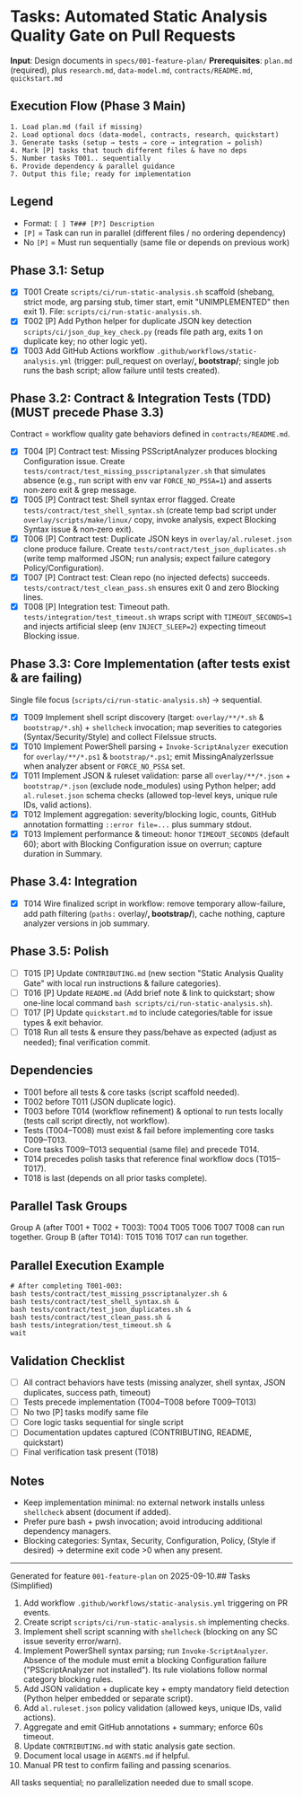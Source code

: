 # Tasks: Automated Static Analysis Quality Gate on Pull Requests

**Input**: Design documents in `specs/001-feature-plan/`
**Prerequisites**: `plan.md` (required), plus `research.md`, `data-model.md`, `contracts/README.md`, `quickstart.md`

## Execution Flow (Phase 3 Main)
```
1. Load plan.md (fail if missing)
2. Load optional docs (data-model, contracts, research, quickstart)
3. Generate tasks (setup → tests → core → integration → polish)
4. Mark [P] tasks that touch different files & have no deps
5. Number tasks T001.. sequentially
6. Provide dependency & parallel guidance
7. Output this file; ready for implementation
```

## Legend
- Format: `[ ] T### [P?] Description`
- `[P]` = Task can run in parallel (different files / no ordering dependency)
- No `[P]` = Must run sequentially (same file or depends on previous work)

## Phase 3.1: Setup
- [x] T001 Create `scripts/ci/run-static-analysis.sh` scaffold (shebang, strict mode, arg parsing stub, timer start, emit "UNIMPLEMENTED" then exit 1). File: `scripts/ci/run-static-analysis.sh`.
- [x] T002 [P] Add Python helper for duplicate JSON key detection `scripts/ci/json_dup_key_check.py` (reads file path arg, exits 1 on duplicate key; no other logic yet).
- [x] T003 Add GitHub Actions workflow `.github/workflows/static-analysis.yml` (trigger: pull_request on overlay/**, bootstrap/**; single job runs the bash script; allow failure until tests created).

## Phase 3.2: Contract & Integration Tests (TDD)  (MUST precede Phase 3.3)
Contract = workflow quality gate behaviors defined in `contracts/README.md`.
- [x] T004 [P] Contract test: Missing PSScriptAnalyzer produces blocking Configuration issue. Create `tests/contract/test_missing_psscriptanalyzer.sh` that simulates absence (e.g., run script with env var `FORCE_NO_PSSA=1`) and asserts non‑zero exit & grep message.
- [x] T005 [P] Contract test: Shell syntax error flagged. Create `tests/contract/test_shell_syntax.sh` (create temp bad script under `overlay/scripts/make/linux/` copy, invoke analysis, expect Blocking Syntax issue & non‑zero exit).
- [x] T006 [P] Contract test: Duplicate JSON keys in `overlay/al.ruleset.json` clone produce failure. Create `tests/contract/test_json_duplicates.sh` (write temp malformed JSON; run analysis; expect failure category Policy/Configuration).
- [x] T007 [P] Contract test: Clean repo (no injected defects) succeeds. `tests/contract/test_clean_pass.sh` ensures exit 0 and zero Blocking lines.
- [x] T008 [P] Integration test: Timeout path. `tests/integration/test_timeout.sh` wraps script with `TIMEOUT_SECONDS=1` and injects artificial sleep (env `INJECT_SLEEP=2`) expecting timeout Blocking issue.

## Phase 3.3: Core Implementation (after tests exist & are failing)
Single file focus (`scripts/ci/run-static-analysis.sh`) → sequential.
- [x] T009 Implement shell script discovery (target: `overlay/**/*.sh` & `bootstrap/*.sh`) + `shellcheck` invocation; map severities to categories (Syntax/Security/Style) and collect FileIssue structs.
- [x] T010 Implement PowerShell parsing + `Invoke-ScriptAnalyzer` execution for `overlay/**/*.ps1` & `bootstrap/*.ps1`; emit MissingAnalyzerIssue when analyzer absent or `FORCE_NO_PSSA` set.
- [x] T011 Implement JSON & ruleset validation: parse all `overlay/**/*.json` + `bootstrap/*.json` (exclude node_modules) using Python helper; add `al.ruleset.json` schema checks (allowed top-level keys, unique rule IDs, valid actions).
- [x] T012 Implement aggregation: severity/blocking logic, counts, GitHub annotation formatting `::error file=...` plus summary stdout.
- [x] T013 Implement performance & timeout: honor `TIMEOUT_SECONDS` (default 60); abort with Blocking Configuration issue on overrun; capture duration in Summary.

## Phase 3.4: Integration
- [x] T014 Wire finalized script in workflow: remove temporary allow-failure, add path filtering (`paths:` overlay/**, bootstrap/**), cache nothing, capture analyzer versions in job summary.

## Phase 3.5: Polish
- [ ] T015 [P] Update `CONTRIBUTING.md` (new section "Static Analysis Quality Gate" with local run instructions & failure categories).
- [ ] T016 [P] Update `README.md` (Add brief note & link to quickstart; show one-line local command `bash scripts/ci/run-static-analysis.sh`).
- [ ] T017 [P] Update `quickstart.md` to include categories/table for issue types & exit behavior.
- [ ] T018 Run all tests & ensure they pass/behave as expected (adjust as needed); final verification commit.

## Dependencies
- T001 before all tests & core tasks (script scaffold needed).
- T002 before T011 (JSON duplicate logic).
- T003 before T014 (workflow refinement) & optional to run tests locally (tests call script directly, not workflow).
- Tests (T004–T008) must exist & fail before implementing core tasks T009–T013.
- Core tasks T009–T013 sequential (same file) and precede T014.
- T014 precedes polish tasks that reference final workflow docs (T015–T017).
- T018 is last (depends on all prior tasks complete).

## Parallel Task Groups
Group A (after T001 + T002 + T003): T004 T005 T006 T007 T008 can run together.
Group B (after T014): T015 T016 T017 can run together.

## Parallel Execution Example
```
# After completing T001-003:
bash tests/contract/test_missing_psscriptanalyzer.sh &
bash tests/contract/test_shell_syntax.sh &
bash tests/contract/test_json_duplicates.sh &
bash tests/contract/test_clean_pass.sh &
bash tests/integration/test_timeout.sh &
wait
```

## Validation Checklist
- [ ] All contract behaviors have tests (missing analyzer, shell syntax, JSON duplicates, success path, timeout)
- [ ] Tests precede implementation (T004–T008 before T009–T013)
- [ ] No two [P] tasks modify same file
- [ ] Core logic tasks sequential for single script
- [ ] Documentation updates captured (CONTRIBUTING, README, quickstart)
- [ ] Final verification task present (T018)

## Notes
- Keep implementation minimal: no external network installs unless `shellcheck` absent (document if added).
- Prefer pure bash + pwsh invocation; avoid introducing additional dependency managers.
- Blocking categories: Syntax, Security, Configuration, Policy, (Style if desired) → determine exit code >0 when any present.

---
Generated for feature `001-feature-plan` on 2025-09-10.## Tasks (Simplified)

1. Add workflow `.github/workflows/static-analysis.yml` triggering on PR events.
2. Create script `scripts/ci/run-static-analysis.sh` implementing checks.
3. Implement shell script scanning with `shellcheck` (blocking on any SC issue severity error/warn).
4. Implement PowerShell syntax parsing; run `Invoke-ScriptAnalyzer`. Absence of the module must emit a blocking Configuration failure ("PSScriptAnalyzer not installed"). Its rule violations follow normal category blocking rules.
5. Add JSON validation + duplicate key + empty mandatory field detection (Python helper embedded or separate script).
6. Add `al.ruleset.json` policy validation (allowed keys, unique IDs, valid actions).
7. Aggregate and emit GitHub annotations + summary; enforce 60s timeout.
8. Update `CONTRIBUTING.md` with static analysis gate section.
9. Document local usage in `AGENTS.md` if helpful.
10. Manual PR test to confirm failing and passing scenarios.

All tasks sequential; no parallelization needed due to small scope.
